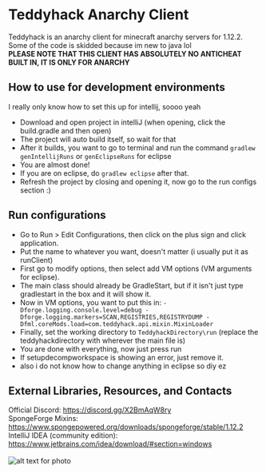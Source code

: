 # Teddyhack Anarchy Client
Teddyhack is an anarchy client for minecraft anarchy servers for 1.12.2. <br>
Some of the code is skidded because im new to java lol <br>
**PLEASE NOTE THAT THIS CLIENT HAS ABSOLUTELY NO ANTICHEAT BUILT IN, IT IS ONLY FOR ANARCHY** <br>

## How to use for development environments
I really only know how to set this up for intellij, soooo yeah <br>
- Download and open project in intelliJ (when opening, click the build.gradle and then open) <br>
- The project will auto build itself, so wait for that <br>
- After it builds, you want to go to terminal and run the command `gradlew genIntellijRuns` or `genEclipseRuns` for eclipse <br>
- You are almost done! <br>
- If you are on eclipse, do `gradlew eclipse` after that. <br>
- Refresh the project by closing and opening it, now go to the run configs section :) <br>

## Run configurations
- Go to Run > Edit Configurations, then click on the plus sign and click application. <br>
- Put the name to whatever you want, doesn't matter (i usually put it as runClient) <br>
- First go to modify options, then select add VM options (VM arguments for eclipse). <br>
- The main class should already be GradleStart, but if it isn't just type gradlestart in the box and it will show it. <br>
- Now in VM options, you want to put this in: `-Dforge.logging.console.level=debug -Dforge.logging.markers=SCAN,REGISTRIES,REGISTRYDUMP -Dfml.coreMods.load=com.teddyhack.api.mixin.MixinLoader` <br>
- Finally, set the working directory to `TeddyhackDirectory\run` (replace the teddyhackdirectory with wherever the main file is) <br>
- You are done with everything, now just press run <br>
- If setupdecompworkspace is showing an error, just remove it.
- also i do not know how to change anything in eclipse so diy ez <br>

## External Libraries, Resources, and Contacts
Official Discord: https://discord.gg/X2BmAqW8ry <br>
SpongeForge Mixins: https://www.spongepowered.org/downloads/spongeforge/stable/1.12.2 <br>
IntelliJ IDEA (community edition): https://www.jetbrains.com/idea/download/#section=windows <br>
<br>
![alt text for photo](https://cdn.discordapp.com/attachments/678127344774545409/808351881272229918/maybe.jpg)
